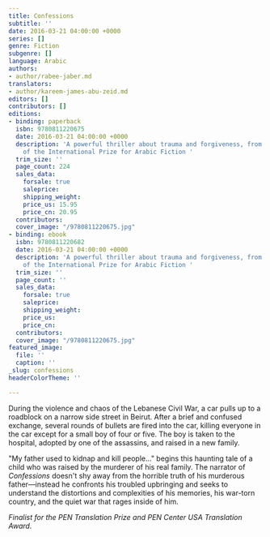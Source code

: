 ```yaml
---
title: Confessions
subtitle: ''
date: 2016-03-21 04:00:00 +0000
series: []
genre: Fiction
subgenre: []
language: Arabic
authors:
- author/rabee-jaber.md
translators:
- author/kareem-james-abu-zeid.md
editors: []
contributors: []
editions:
- binding: paperback
  isbn: 9780811220675
  date: 2016-03-21 04:00:00 +0000
  description: 'A powerful thriller about trauma and forgiveness, from the winner
    of the International Prize for Arabic Fiction '
  trim_size: ''
  page_count: 224
  sales_data:
    forsale: true
    saleprice: 
    shipping_weight: 
    price_us: 15.95
    price_cn: 20.95
  contributors: 
  cover_image: "/9780811220675.jpg"
- binding: ebook
  isbn: 9780811220682
  date: 2016-03-21 04:00:00 +0000
  description: 'A powerful thriller about trauma and forgiveness, from the winner
    of the International Prize for Arabic Fiction '
  trim_size: ''
  page_count: ''
  sales_data:
    forsale: true
    saleprice: 
    shipping_weight: 
    price_us: 
    price_cn: 
  contributors: 
  cover_image: "/9780811220675.jpg"
featured_image:
  file: ''
  caption: ''
_slug: confessions
headerColorTheme: ''

---
```

During the violence and chaos of the Lebanese Civil War, a car pulls up to a roadblock on a narrow side street in Beirut. After a brief and confused exchange, several rounds of bullets are fired into the car, killing everyone in the car except for a small boy of four or five. The boy is taken to the hospital, adopted by one of the assassins, and raised in a new family.

"My father used to kidnap and kill people..." begins this haunting tale of a child who was raised by the murderer of his real family. The narrator of _Confessions_ doesn't shy away from the horrible truth of his murderous father—instead he confronts his troubled upbringing and seeks to understand the distortions and complexities of his memories, his war-torn country, and the quiet war that rages inside of him.

_Finalist for the PEN Translation Prize and PEN Center USA Translation Award._